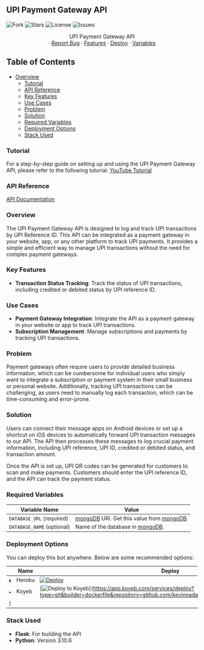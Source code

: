 
## UPI Payment Gateway API

<p align="center">

![Fork](https://img.shields.io/github/forks/kevinnadar22/UPI.Payment.Gateway?style=for-the-badge)
![Stars](https://img.shields.io/github/stars/kevinnadar22/UPI.Payment.Gateway?color=%23&style=for-the-badge)
![License](https://img.shields.io/github/license/kevinnadar22/UPI.Payment.Gateway?style=for-the-badge)
![Issues](https://img.shields.io/github/issues/kevinnadar22/UPI.Payment.Gateway?style=for-the-badge)

</p>
  <p align="center">
    UPI Payment Gateway API
    <br />
    ·
    <a href="https://www.telegram.dog/ask_admin001">Report Bug</a>
    ·
    <a href="#key-features">Features</a>
    ·
    <a href="#deploy">Deploy</a>
    ·
    <a href="#required-variables">Variables</a>
  </p>
</div>

## Table of Contents

- [Overview](#overview)
  - [Tutorial](#tutorial)
  - [API Reference](#api-reference)
  - [Key Features](#key-features)
  - [Use Cases](#use-cases)
  - [Problem](#problem)
  - [Solution](#solution)
  - [Required Variables](#required-variables)
  - [Deployment Options](#deployment-options)
  - [Stack Used](#stack-used)

### Tutorial

For a step-by-step guide on setting up and using the UPI Payment Gateway API, please refer to the following tutorial: [YouTube Tutorial](https://www.youtube.com/watch?v=dummy_link)

### API Reference

[API Documentation](API_README.md)

### Overview

The UPI Payment Gateway API is designed to log and track UPI transactions by UPI Reference ID. This API can be integrated as a payment gateway in your website, app, or any other platform to track UPI payments. It provides a simple and efficient way to manage UPI transactions without the need for complex payment gateways.

### Key Features

- **Transaction Status Tracking**: Track the status of UPI transactions, including credited or debited status by UPI reference ID.

### Use Cases

- **Payment Gateway Integration**: Integrate the API as a payment gateway in your website or app to track UPI transactions.
- **Subscription Management**: Manage subscriptions and payments by tracking UPI transactions.

### Problem

Payment gateways often require users to provide detailed business information, which can be cumbersome for individual users who simply want to integrate a subscription or payment system in their small business or personal website. Additionally, tracking UPI transactions can be challenging, as users need to manually log each transaction, which can be time-consuming and error-prone.

### Solution

Users can connect their message apps on Android devices or set up a shortcut on iOS devices to automatically forward UPI transaction messages to our API. The API then processes these messages to log crucial payment information, including UPI reference, UPI ID, credited or debited status, and transaction amount.

Once the API is set up, UPI QR codes can be generated for customers to scan and make payments. Customers should enter the UPI reference ID, and the API can track the payment status.


### Required Variables

| Variable Name              | Value                                                                                                                                                          |
| -------------------------- | -------------------------------------------------------------------------------------------------------------------------------------------------------------- |
| `DATABASE_URL` (required)  | [mongoDB](https://www.mongodb.com) URI. Get this value from [mongoDB](https://www.mongodb.com). |
| `DATABASE_NAME` (optional) | Name of the database in [mongoDB](https://www.mongodb.com).                                    |

### Deployment Options

You can deploy this bot anywhere. Below are some recommended options:

|                                                        | Name                 | Deploy                                                                                                                                                                                                                             |
| ------------------------------------------------------ | -------------------- | ---------------------------------------------------------------------------------------------------------------------------------------------------------------------------------------------------------------------------------- |
| [![Heroku](assets/heroku.png)](https://heroku.com) | Heroku               | [![Deploy](https://www.herokucdn.com/deploy/button.svg)](https://heroku.com/deploy?template=https://github.com/kevinnadar22/UPI.Payment.Gateway)                                                                                    |
| ![Koyeb](assets/koyeb.png)                         | Koyeb                | [![Deploy to Koyeb](https://www.koyeb.com/static/images/deploy/button.svg)](https://app.koyeb.com/services/deploy?type=git&builder=dockerfile&repository=github.com/kevinnadar22/UPI.Payment.Gateway&branch=main
) |
                                                                                                                                                                                                  
### Stack Used

- **Flask**: For building the API
- **Python**: Version 3.10.6